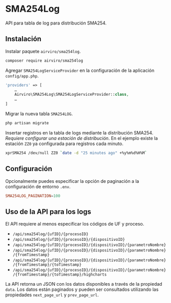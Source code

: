 # SMA254Log

API para tabla de log para distribución SMA254.

## Instalación

Instalar paquete `airviro/sma254log`.

```sh
composer require airviro/sma254log
```

Agregar `SMA254LogServiceProvider` en la configuración de la aplicación `config/app.php`.

```php
'providers' => [
	…
	Airviro\SMA254Log\SMA254LogServiceProvider::class,
	…
]
```

Migrar la nueva tabla `SMA254LOG`.

```sh
php artisan migrate
```

Insertar registros en la tabla de logs mediante la distribución SMA254. _Requiere configurar una estación de distribución_. En el ejemplo existe la estación `ZZ0` ya configurada para registros cada minuto.

```sh
xprSMA254 /dev/null ZZ0 `date -d "25 minutes ago" +%y%m%d%H%M`
```

## Configuración

Opcionalmente puedes especificar la opción de paginación a la configuración de entorno `.env`.

```conf
SMA254LOG_PAGINATION=100
```

## Uso de la API para los logs

El API requiere al menos especificar los códigos de UF y proceso.

- `/api/sma254log/{ufID}/{procesoID}`
- `/api/sma254log/{ufID}/{procesoID}/{dispositivoID}`
- `/api/sma254log/{ufID}/{procesoID}/{dispositivoID}/{parametroNombre}`
- `/api/sma254log/{ufID}/{procesoID}/{dispositivoID}/{parametroNombre}/{fromTimestamp}`
- `/api/sma254log/{ufID}/{procesoID}/{dispositivoID}/{parametroNombre}/{fromTimestamp}/{toTimestamp}`
- `/api/sma254log/{ufID}/{procesoID}/{dispositivoID}/{parametroNombre}/{fromTimestamp}/{toTimestamp}/highcharts`

La API retorna un JSON con los datos disponibles a través de la propiedad `data`. Los datos están paginados y pueden ser consultados utilizando las propiedades `next_page_url` y `prev_page_url`.